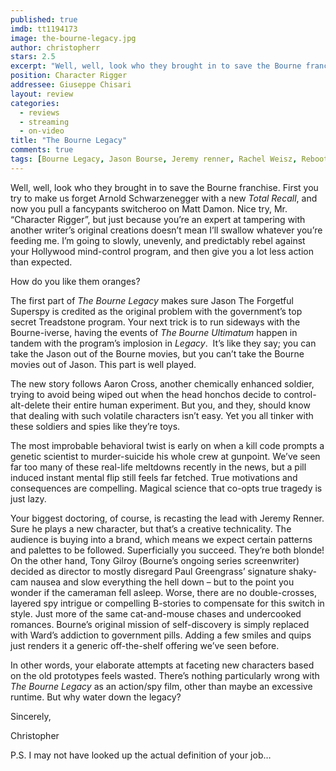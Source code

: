 ```yaml
---
published: true
imdb: tt1194173
image: the-bourne-legacy.jpg
author: christopherr
stars: 2.5
excerpt: "Well, well, look who they brought in to save the Bourne franchise. First you try to make us forget Arnold Schwarzenegger with a new <em>Total Recall</em>, and now you pull a fancypants switcheroo on Matt Damon."
position: Character Rigger
addressee: Giuseppe Chisari
layout: review
categories:
  - reviews
  - streaming
  - on-video
title: "The Bourne Legacy"
comments: true
tags: [Bourne Legacy, Jason Bourse, Jeremy renner, Rachel Weisz, Reboot, Tony Gilroy, Uncategorized]
---
```

<p>Well, well, look who they brought in to save the Bourne franchise. First you try to make us forget Arnold Schwarzenegger with a new <em>Total Recall</em>, and now you pull a fancypants switcheroo on Matt Damon. Nice try, Mr. &ldquo;Character Rigger&rdquo;, but just because you&rsquo;re an expert at tampering with another writer&rsquo;s original creations doesn&rsquo;t mean I&rsquo;ll swallow whatever you&rsquo;re feeding me. I&rsquo;m going to slowly, unevenly, and predictably rebel against your Hollywood mind-control program, and then give you a lot less action than expected.</p>
<p>How do you like them oranges?</p>
<p>The first part of <em>The Bourne Legacy</em> makes sure Jason The Forgetful Superspy is credited as the original problem with the government&rsquo;s top secret Treadstone program. Your next trick is to run sideways with the Bourne-iverse, having the events of <em>The Bourne Ultimatum</em> happen in tandem with the program&rsquo;s implosion in <em>Legacy</em>.&nbsp; It&rsquo;s like they say; you can take the Jason out of the Bourne movies, but you can&rsquo;t take the Bourne movies out of Jason. This part is well played.</p>
<p>The new story follows Aaron Cross, another chemically enhanced soldier, trying to avoid being wiped out when the head honchos decide to control-alt-delete their entire human experiment. But you, and they, should know that dealing with such volatile characters isn&rsquo;t easy. Yet you all tinker with these soldiers and spies like they&rsquo;re toys.</p>
<p>The most improbable behavioral twist is early on when a kill code prompts a genetic scientist to murder-suicide his whole crew at gunpoint. We&rsquo;ve seen far too many of these real-life meltdowns recently in the news, but a pill induced instant mental flip still feels far fetched. True motivations and consequences are compelling. Magical science that co-opts true tragedy is just lazy.</p>
<p>Your biggest doctoring, of course, is recasting the lead with Jeremy Renner. Sure he plays a new character, but that&rsquo;s a creative technicality. The audience is buying into a brand, which means we expect certain patterns and palettes to be followed. Superficially you succeed. They&rsquo;re both blonde! On the other hand, Tony Gilroy (Bourne&rsquo;s ongoing series screenwriter) decided as director to mostly disregard Paul Greengrass&rsquo; signature shaky-cam nausea and slow everything the hell down &ndash; but to the point you wonder if the cameraman fell asleep. Worse, there are no double-crosses, layered spy intrigue or compelling B-stories to compensate for this switch in style. Just more of the same cat-and-mouse chases and undercooked romances. Bourne&rsquo;s original mission of self-discovery is simply replaced with Ward&rsquo;s addiction to government pills. Adding a few smiles and quips just renders it a generic off-the-shelf offering we&rsquo;ve seen before.</p>
<p>In other words, your elaborate attempts at faceting new characters based on the old prototypes feels wasted. There&rsquo;s nothing particularly wrong with <em>The Bourne Legacy</em> as an action/spy film, other than maybe an excessive runtime. But why water down the legacy?</p>
<p>Sincerely,</p>
<p>Christopher</p>
<p>P.S. I may not have looked up the actual definition of your job&hellip;</p>
